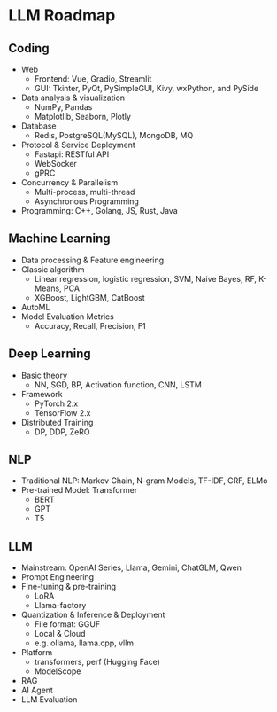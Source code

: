 # LLM Roadmap

## Coding

- Web
  - Frontend: Vue, Gradio, Streamlit
  - GUI: Tkinter, PyQt, PySimpleGUI, Kivy, wxPython, and PySide
- Data analysis & visualization
  - NumPy, Pandas
  - Matplotlib, Seaborn, Plotly
- Database
  - Redis, PostgreSQL(MySQL), MongoDB, MQ
- Protocol & Service Deployment
  - Fastapi: RESTful API
  - WebSocker
  - gPRC
- Concurrency & Parallelism
  - Multi-process, multi-thread
  - Asynchronous Programming
- Programming: C++, Golang, JS, Rust, Java

## Machine Learning

- Data processing & Feature engineering
- Classic algorithm
  - Linear regression, logistic regression, SVM, Naive Bayes, RF, K-Means, PCA
  - XGBoost, LightGBM, CatBoost
- AutoML
- Model Evaluation Metrics
  - Accuracy, Recall, Precision, F1

## Deep Learning

- Basic theory
  - NN, SGD, BP, Activation function, CNN, LSTM
- Framework
  - PyTorch 2.x
  - TensorFlow 2.x
- Distributed Training
  - DP, DDP, ZeRO

## NLP

- Traditional NLP: Markov Chain, N-gram Models, TF-IDF, CRF, ELMo
- Pre-trained Model: Transformer
  - BERT
  - GPT
  - T5

## LLM

- Mainstream: OpenAI Series, Llama, Gemini, ChatGLM, Qwen
- Prompt Engineering
- Fine-tuning & pre-training
  - LoRA
  - Llama-factory
- Quantization & Inference & Deployment
  - File format: GGUF
  - Local & Cloud
  - e.g. ollama, llama.cpp, vllm
- Platform
  - transformers, perf (Hugging Face)
  - ModelScope
- RAG
- AI Agent
- LLM Evaluation

